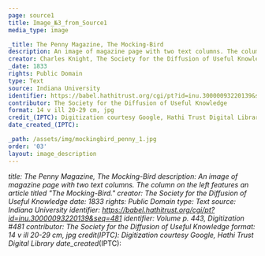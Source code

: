 ```yaml
---
page: source1
title: Image_№3_from_Source1
media_type: image

_title: The Penny Magazine, The Mocking-Bird
description: An image of magazine page with two text columns. The column on the left features an article titled "The Mocking-Bird." 
creator: Charles Knight, The Society for the Diffusion of Useful Knowledge
_date: 1833
rights: Public Domain
type: Text
source: Indiana University
identifier: https://babel.hathitrust.org/cgi/pt?id=inu.30000093220139&seq=481 Volume p. 443, Digitization #481
contributor: The Society for the Diffusion of Useful Knowledge
format: 14 v ill 20-29 cm, jpg
credit_(IPTC): Digitization courtesy Google, Hathi Trust Digital Library
date_created_(IPTC):

_path: /assets/img/mockingbird_penny_1.jpg
order: '03'
layout: image_description
---
```


_title: The Penny Magazine, The Mocking-Bird
description: An image of magazine page with two text columns. The column on the left features an article titled "The Mocking-Bird." 
creator: The Society for the Diffusion of Useful Knowledge
_date: 1833
rights: Public Domain
type: Text
source: Indiana University
identifier: https://babel.hathitrust.org/cgi/pt?id=inu.30000093220139&seq=481
identifier: Volume p. 443, Digitization #481
contributor: The Society for the Diffusion of Useful Knowledge
format: 14 v ill 20-29 cm, jpg
credit_(IPTC): Digitization courtesy Google, Hathi Trust Digital Library
date_created_(IPTC):
